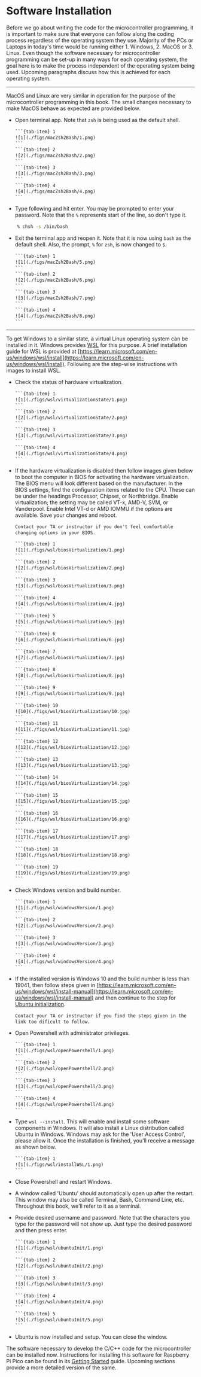 # Software Installation
Before we go about writing the code for the microcontroller programming, it is important to make sure that everyone can follow along the coding process regardless of the operating system they use. Majority of the PCs or Laptops in today's time would be running either 1. Windows, 2. MacOS or 3. Linux. Even though the software necessary for microcontroller programming can be set-up in many ways for each operating system, the goal here is to make the process independent of the operating system being used. Upcoming paragraphs discuss how this is achieved for each operating system.

---

MacOS and Linux are very similar in operation for the purpose of the microcontroller programming in this book. The small changes necessary to make MacOS behave as expected are provided below.
- Open terminal app. Note that `zsh` is being used as the default shell.
    ````{tab-set}
    ```{tab-item} 1
    ![1](./figs/macZsh2Bash/1.png)
    ```
    ```{tab-item} 2
    ![2](./figs/macZsh2Bash/2.png)
    ```
    ```{tab-item} 3
    ![3](./figs/macZsh2Bash/3.png)
    ```
    ```{tab-item} 4
    ![4](./figs/macZsh2Bash/4.png)
    ```
    ````
- Type following and hit enter. You may be prompted to enter your password. Note that the `%` represents start of the line, so don't type it.
```zsh
    % chsh -s /bin/bash
```
- Exit the terminal app and reopen it. Note that it is now using `bash` as the default shell. Also, the prompt, `%` for `zsh`, is now changed to `$`.
    ````{tab-set}
    ```{tab-item} 1
    ![1](./figs/macZsh2Bash/5.png)
    ```
    ```{tab-item} 2
    ![2](./figs/macZsh2Bash/6.png)
    ```
    ```{tab-item} 3
    ![3](./figs/macZsh2Bash/7.png)
    ```
    ```{tab-item} 4
    ![4](./figs/macZsh2Bash/8.png)
    ```
    ````

---

To get Windows to a similar state, a virtual Linux operating system can be installed in it. Windows provides [WSL](https://learn.microsoft.com/en-us/windows/wsl/about) for this purpose. A brief installation guide for WSL is provided at [https://learn.microsoft.com/en-us/windows/wsl/install](https://learn.microsoft.com/en-us/windows/wsl/install). Following are the step-wise instructions with images to install WSL.
- Check the status of hardware virtualization.
    ````{tab-set}
    ```{tab-item} 1
    ![1](./figs/wsl/virtualizationState/1.png)
    ```
    ```{tab-item} 2
    ![2](./figs/wsl/virtualizationState/2.png)
    ```
    ```{tab-item} 3
    ![3](./figs/wsl/virtualizationState/3.png)
    ```
    ```{tab-item} 4
    ![4](./figs/wsl/virtualizationState/4.png)
    ```
    ````

- If the hardware virtualization is disabled then follow images given below to boot the computer in BIOS for activating the hardware virtualization. The BIOS menu will look different based on the manufacturer. In the BIOS settings, find the configuration items related to the CPU. These can be under the headings Processor, Chipset, or Northbridge. Enable virtualization; the setting may be called VT-x, AMD-V, SVM, or Vanderpool. Enable Intel VT-d or AMD IOMMU if the options are available. Save your changes and reboot.
    ```{note}
    Contact your TA or instructor if you don't feel comfortable changing options in your BIOS.
    ```
    ````{tab-set}
    ```{tab-item} 1
    ![1](./figs/wsl/biosVirtualization/1.png)
    ```
    ```{tab-item} 2
    ![2](./figs/wsl/biosVirtualization/2.png)
    ```
    ```{tab-item} 3
    ![3](./figs/wsl/biosVirtualization/3.png)
    ```
    ```{tab-item} 4
    ![4](./figs/wsl/biosVirtualization/4.jpg)
    ```
    ```{tab-item} 5
    ![5](./figs/wsl/biosVirtualization/5.jpg)
    ```
    ```{tab-item} 6
    ![6](./figs/wsl/biosVirtualization/6.jpg)
    ```
    ```{tab-item} 7
    ![7](./figs/wsl/biosVirtualization/7.jpg)
    ```
    ```{tab-item} 8
    ![8](./figs/wsl/biosVirtualization/8.jpg)
    ```
    ```{tab-item} 9
    ![9](./figs/wsl/biosVirtualization/9.jpg)
    ```
    ```{tab-item} 10
    ![10](./figs/wsl/biosVirtualization/10.jpg)
    ```
    ```{tab-item} 11
    ![11](./figs/wsl/biosVirtualization/11.jpg)
    ```
    ```{tab-item} 12
    ![12](./figs/wsl/biosVirtualization/12.jpg)
    ```
    ```{tab-item} 13
    ![13](./figs/wsl/biosVirtualization/13.jpg)
    ```
    ```{tab-item} 14
    ![14](./figs/wsl/biosVirtualization/14.jpg)
    ```
    ```{tab-item} 15
    ![15](./figs/wsl/biosVirtualization/15.jpg)
    ```
    ```{tab-item} 16
    ![16](./figs/wsl/biosVirtualization/16.png)
    ```
    ```{tab-item} 17
    ![17](./figs/wsl/biosVirtualization/17.png)
    ```
    ```{tab-item} 18
    ![18](./figs/wsl/biosVirtualization/18.png)
    ```
    ```{tab-item} 19
    ![19](./figs/wsl/biosVirtualization/19.png)
    ```
    ````
- Check Windows version and build number.
    ````{tab-set}
    ```{tab-item} 1
    ![1](./figs/wsl/windowsVersion/1.png)
    ```
    ```{tab-item} 2
    ![2](./figs/wsl/windowsVersion/2.png)
    ```
    ```{tab-item} 3
    ![3](./figs/wsl/windowsVersion/3.png)
    ```
    ```{tab-item} 4
    ![4](./figs/wsl/windowsVersion/4.png)
    ```
    ````
- If the installed version is Windows 10 and the build number is less than 19041, then follow steps given in [https://learn.microsoft.com/en-us/windows/wsl/install-manual](https://learn.microsoft.com/en-us/windows/wsl/install-manual) and then continue to the step for [Ubuntu initialization](#windowsInit).
    ```{note}
    Contact your TA or instructor if you find the steps given in the link too dificult to follow.
    ```
- Open Powershell with administrator privileges.
    ````{tab-set}
    ```{tab-item} 1
    ![1](./figs/wsl/openPowershell/1.png)
    ```
    ```{tab-item} 2
    ![2](./figs/wsl/openPowershell/2.png)
    ```
    ```{tab-item} 3
    ![3](./figs/wsl/openPowershell/3.png)
    ```
    ```{tab-item} 4
    ![4](./figs/wsl/openPowershell/4.png)
    ```
    ````
- Type `wsl --install`. This will enable and install some software components in Windows. It will also install a Linux distribution called Ubuntu in Windows. Windows may ask for the 'User Access Control', please allow it. Once the installation is finished, you'll receive a message as shown below.
    ````{tab-set}
    ```{tab-item} 1
    ![1](./figs/wsl/installWSL/1.png)
    ```
    ````
- Close Powershell and restart Windows.
- A window called 'Ubuntu' should automatically open up after the restart. This window may also be called Terminal, Bash, Command Line, etc. Throughout this book, we'll refer to it as a terminal.
- <a name="windowsInit"></a>Provide desired username and password. Note that the characters you type for the password will not show up. Just type the desired password and then press enter.
    ````{tab-set}
    ```{tab-item} 1
    ![1](./figs/wsl/ubuntuInit/1.png)
    ```
    ```{tab-item} 2
    ![2](./figs/wsl/ubuntuInit/2.png)
    ```
    ```{tab-item} 3
    ![3](./figs/wsl/ubuntuInit/3.png)
    ```
    ```{tab-item} 4
    ![4](./figs/wsl/ubuntuInit/4.png)
    ```
    ```{tab-item} 5
    ![5](./figs/wsl/ubuntuInit/5.png)
    ```
    ````
- Ubuntu is now installed and setup. You can close the window.

The software necessary to develop the C/C++ code for the microcontroller can be installed now. Instructions for installing this software for Raspberry Pi Pico can be found in its [Getting Started](https://datasheets.raspberrypi.com/pico/getting-started-with-pico.pdf) guide. Upcoming sections provide a more detailed version of the same.